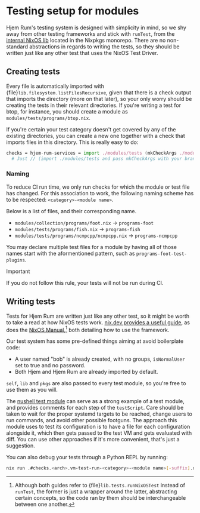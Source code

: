 # Testing setup for modules

[nushell test module]: https://github.com/snugnug/hjem-rum/blob/main/modules/tests/programs/nushell.nix
[nix.dev provides a useful guide]: https://nix.dev/tutorials/nixos/integration-testing-using-virtual-machines.html
[NixOS Manual]: https://nixos.org/manual/nixos/stable/index.html#sec-calling-nixos-tests
[internal NixOS lib]: https://github.com/NixOS/nixpkgs/tree/master/nixos/lib/testing

Hjem Rum's testing system is designed with simplicity in mind, so we shy away
from other testing frameworks and stick with `runTest`, from the
[internal NixOS lib] located in the Nixpkgs monorepo. There are no non-standard
abstractions in regards to writing the tests, so they should be written just
like any other test that uses the NixOS Test Driver.

## Creating tests

Every file is automatically imported with
{file}`lib.filesystem.listFilesRecursive`, given that there is a check output
that imports the directory (more on that later), so your only worry should be
creating the tests in their relevant directories. If you're writing a test for
btop, for instance, you should create a module as
`modules/tests/programs/btop.nix`.

If you're certain your test category doesn't get covered by any of the existing
directories, you can create a new one together with a check that imports files
in this directory. This is really easy to do:

```nix
checks = hjem-rum-services = import ./modules/tests (mkCheckArgs ./modules/tests/services);
  # Just // (import ./modules/tests and pass mkCheckArgs with your brand-new directory to it.
```

### Naming

To reduce CI run time, we only run checks for which the module or test file has
changed. For this association to work, the following naming scheme has to be
respected: `<category>-<module name>`.

Below is a list of files, and their corresponding name.

- `modules/collection/programs/foot.nix` -> `programs-foot`
- `modules/tests/programs/fish.nix` -> `programs-fish`
- `modules/tests/programs/ncmpcpp/ncmpcpp.nix` -> `programs-ncmpcpp`

You may declare multiple test files for a module by having all of those names
start with the aformentioned pattern, such as `programs-foot-test-plugins`.

> [!IMPORTANT]
> If you do not follow this rule, your tests will not be run during CI.

## Writing tests

Tests for Hjem Rum are written just like any other test, so it might be worth to
take a read at how NixOS tests work. [nix.dev provides a useful guide], as does
the [NixOS Manual],[^1] both detailing how to use the framework.

Our test system has some pre-defined things aiming at avoid boilerplate code:

- A user named "bob" is already created, with no groups, `isNormalUser` set to
  true and no password.
- Both Hjem and Hjem Rum are already imported by default.

`self`, `lib` and `pkgs` are also passed to every test module, so you're free to
use them as you will.

The [nushell test module] can serve as a strong example of a test module, and
provides comments for each step of the `testScript`. Care should be taken to
wait for the proper systemd targets to be reached, change users to run commands,
and avoid other possible footguns. The approach this module uses to test its
configuration is to have a file for each configuration alongside it, which then
gets passed to the test VM and gets evaluated with diff. You can use other
approaches if it's more convenient, that's just a suggestion.

You can also debug your tests through a Python REPL by running:

```bash
nix run .#checks.<arch>.vm-test-run-<category>-<module name>[-suffix].driver -- --interactive
```

[^1]: Although both guides refer to {file}`lib.tests.runNixOSTest` instead of
    `runTest`, the former is just a wrapper around the latter, abstracting
    certain concepts, so the code ran by them should be interchangeable between
    one another.
